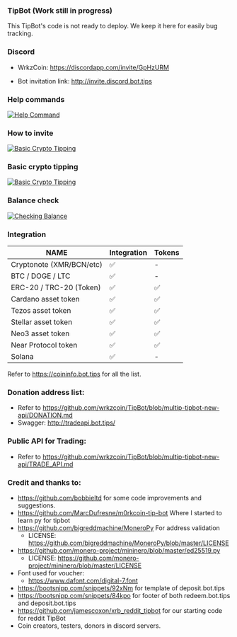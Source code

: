 ### TipBot (Work still in progress)

This TipBot's code is not ready to deploy. We keep it here for easily bug tracking.

### Discord

* WrkzCoin: <https://discordapp.com/invite/GpHzURM>

* Bot invitation link: http://invite.discord.bot.tips

### Help commands

[![Help Command](https://img.youtube.com/vi/yeybe6fWQa8/0.jpg)](https://www.youtube.com/watch?v=yeybe6fWQa8)

### How to invite

[![Basic Crypto Tipping](https://img.youtube.com/vi/eNCaJgR3TzY/0.jpg)](https://www.youtube.com/watch?v=eNCaJgR3TzY)

### Basic crypto tipping

[![Basic Crypto Tipping](https://img.youtube.com/vi/w2VWYJ2foTo/0.jpg)](https://www.youtube.com/watch?v=w2VWYJ2foTo)

### Balance check

[![Checking Balance](https://img.youtube.com/vi/tc1xxsggVMo/0.jpg)](https://www.youtube.com/watch?v=tc1xxsggVMo)

### Integration

| NAME                     	| Integration 	| Tokens 	|
|--------------------------	|-------------	|--------	|
| Cryptonote (XMR/BCN/etc) 	| ✅           	| -      	|
| BTC / DOGE / LTC         	| ✅           	| -      	|
| ERC-20 / TRC-20 (Token)  	| ✅           	| ✅      	|
| Cardano asset token      	| ✅           	| ✅      	|
| Tezos asset token        	| ✅           	| ✅      	|
| Stellar asset token      	| ✅           	| ✅      	|
| Neo3 asset token         	| ✅           	| ✅      	|
| Near Protocol token      	| ✅           	| ✅      	|
| Solana                   	| ✅           	| -      	|

Refer to <https://coininfo.bot.tips> for all the list.


### Donation address list:

* Refer to <https://github.com/wrkzcoin/TipBot/blob/multip-tipbot-new-api/DONATION.md>
* Swagger: <http://tradeapi.bot.tips/>

### Public API for Trading:
* Refer to <https://github.com/wrkzcoin/TipBot/blob/multip-tipbot-new-api/TRADE_API.md>

### Credit and thanks to:

* <https://github.com/bobbieltd> for some code improvements and suggestions.
* <https://github.com/MarcDufresne/m0rkcoin-tip-bot> Where I started to learn py for tipbot
* <https://github.com/bigreddmachine/MoneroPy> For address validation
  * LICENSE: <https://github.com/bigreddmachine/MoneroPy/blob/master/LICENSE>
* <https://github.com/monero-project/mininero/blob/master/ed25519.py>
  * LICENSE: <https://github.com/monero-project/mininero/blob/master/LICENSE>
* Font used for voucher:
  * <https://www.dafont.com/digital-7.font>
* https://bootsnipp.com/snippets/92xNm for template of deposit.bot.tips
* https://bootsnipp.com/snippets/84kpo for footer of both redeem.bot.tips and deposit.bot.tips
* https://github.com/jamescoxon/xrb_reddit_tipbot for our starting code for reddit TipBot
* Coin creators, testers, donors in discord servers.

